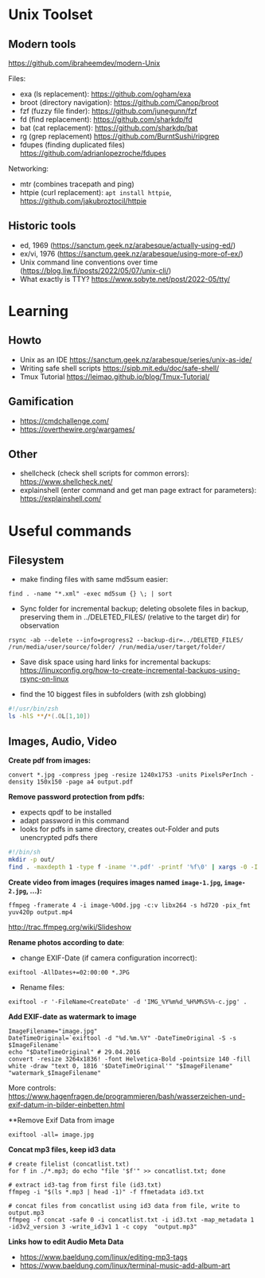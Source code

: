 # Unix Toolset

## Modern tools

https://github.com/ibraheemdev/modern-Unix

Files:
* exa (ls replacement): https://github.com/ogham/exa
* broot (directory navigation): https://github.com/Canop/broot
* fzf (fuzzy file finder): https://github.com/junegunn/fzf
* fd (find replacement): https://github.com/sharkdp/fd
* bat (cat replacement): https://github.com/sharkdp/bat
* rg (grep replacement) https://github.com/BurntSushi/ripgrep
* fdupes (finding duplicated files) https://github.com/adrianlopezroche/fdupes

Networking:
* mtr (combines tracepath and ping)
* httpie (curl replacement): `apt install httpie`, https://github.com/jakubroztocil/httpie

## Historic tools
* ed, 1969 (https://sanctum.geek.nz/arabesque/actually-using-ed/)
* ex/vi, 1976 (https://sanctum.geek.nz/arabesque/using-more-of-ex/)
* Unix command line conventions over time (https://blog.liw.fi/posts/2022/05/07/unix-cli/)
* What exactly is TTY? https://www.sobyte.net/post/2022-05/tty/

# Learning
## Howto

* Unix as an IDE https://sanctum.geek.nz/arabesque/series/unix-as-ide/
* Writing safe shell scripts https://sipb.mit.edu/doc/safe-shell/
* Tmux Tutorial https://leimao.github.io/blog/Tmux-Tutorial/

## Gamification

* https://cmdchallenge.com/
* https://overthewire.org/wargames/

## Other
* shellcheck (check shell scripts for common errors): https://www.shellcheck.net/
* explainshell (enter command and get man page extract for parameters): https://explainshell.com/


# Useful commands
## Filesystem

* make finding files with same md5sum easier:

```
find . -name "*.xml" -exec md5sum {} \; | sort
```

* Sync folder for incremental backup; deleting obsolete files in backup, preserving them in ../DELETED_FILES/ (relative to the target dir) for observation
```
rsync -ab --delete --info=progress2 --backup-dir=../DELETED_FILES/ /run/media/user/source/folder/ /run/media/user/target/folder/
```
  * Save disk space using hard links for incremental backups: https://linuxconfig.org/how-to-create-incremental-backups-using-rsync-on-linux


* find the 10 biggest files in subfolders (with zsh globbing)
```zsh
#!/usr/bin/zsh
ls -hlS **/*(.OL[1,10])
```

## Images, Audio, Video

**Create pdf from images:**

`convert *.jpg -compress jpeg -resize 1240x1753 -units PixelsPerInch -density 150x150 -page a4 output.pdf`

**Remove password protection from pdfs:**

* expects qpdf to be installed
* adapt password in this command
* looks for pdfs in same directory, creates out-Folder and puts unencrypted pdfs there

```sh
#!/bin/sh
mkdir -p out/
find . -maxdepth 1 -type f -iname '*.pdf' -printf '%f\0' | xargs -0 -I '{}' qpdf --password="secret"  --decrypt '{}' out/'{}'
```



**Create video from images (requires images named `image-1.jpg`, `image-2.jpg`, ...):**

`ffmpeg -framerate 4 -i image-%00d.jpg -c:v libx264 -s hd720 -pix_fmt yuv420p output.mp4`

http://trac.ffmpeg.org/wiki/Slideshow

**Rename photos according to date**:

* change EXIF-Date (if camera configuration incorrect):

`exiftool -AllDates+=02:00:00 *.JPG`

* Rename files:

`exiftool -r '-FileName<CreateDate' -d 'IMG_%Y%m%d_%H%M%S%%-c.jpg' .`

**Add EXIF-date as watermark to image**

```shell
ImageFilename="image.jpg"
DateTimeOriginal=`exiftool -d "%d.%m.%Y" -DateTimeOriginal -S -s $ImageFilename`
echo "$DateTimeOriginal" # 29.04.2016
convert -resize 3264x1836! -font Helvetica-Bold -pointsize 140 -fill white -draw "text 0, 1816 '$DateTimeOriginal'" "$ImageFilename" "watermark_$ImageFilename"
```
More controls: https://www.hagenfragen.de/programmieren/bash/wasserzeichen-und-exif-datum-in-bilder-einbetten.html

**Remove Exif Data from image

```shell
exiftool -all= image.jpg
```

**Concat mp3 files, keep id3 data**
```shell
# create filelist (concatlist.txt)
for f in ./*.mp3; do echo "file '$f'" >> concatlist.txt; done

# extract id3-tag from first file (id3.txt)
ffmpeg -i "$(ls *.mp3 | head -1)" -f ffmetadata id3.txt

# concat files from concatlist using id3 data from file, write to output.mp3
ffmpeg -f concat -safe 0 -i concatlist.txt -i id3.txt -map_metadata 1 -id3v2_version 3 -write_id3v1 1 -c copy  "output.mp3"
```

**Links how to edit Audio Meta Data**

* https://www.baeldung.com/linux/editing-mp3-tags
* https://www.baeldung.com/linux/terminal-music-add-album-art
